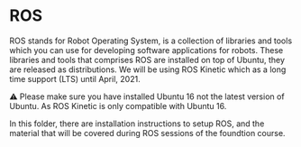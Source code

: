 # ROS 
ROS stands for Robot Operating System, is a collection of libraries and tools which you can use for developing software applications for robots. These libraries and tools that comprises ROS are installed on top of Ubuntu, they are released as distributions. We will be using ROS Kinetic which as a long time support (LTS) until April, 2021.

:warning:  Please make sure you have installed Ubuntu 16 not the latest version of Ubuntu. As ROS Kinetic is only compatible with Ubuntu 16.

In this folder, there are installation instructions to setup ROS, and the material that will be covered during ROS sessions of the foundtion course.
